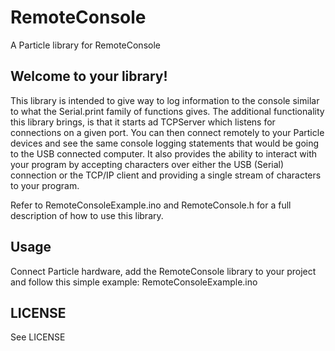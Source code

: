 # RemoteConsole

A Particle library for RemoteConsole

## Welcome to your library!

This library is intended to give way to log information to the console similar to what the Serial.print family of functions gives. The additional functionality this library brings, is that it starts ad TCPServer which listens for connections on a given port. You can then connect remotely to your Particle devices and see the same console logging statements that would be going to the USB connected computer. It also provides the ability to interact with your program by accepting characters over either the USB (Serial) connection or the TCP/IP client and providing a single stream of characters to your program.

Refer to RemoteConsoleExample.ino and RemoteConsole.h for a full description of how to use this library.


## Usage

Connect Particle hardware, add the RemoteConsole library to your project and follow this simple example: RemoteConsoleExample.ino

## LICENSE

See LICENSE
